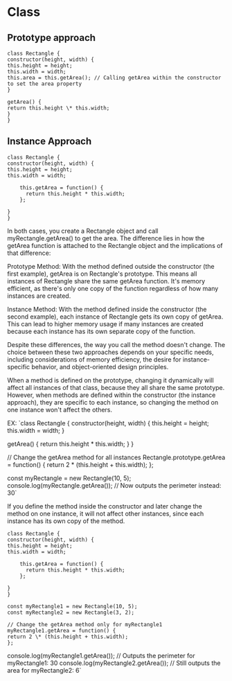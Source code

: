 # Class

## Prototype approach

```
class Rectangle {
constructor(height, width) {
this.height = height;
this.width = width;
this.area = this.getArea(); // Calling getArea within the constructor to set the area property
}

getArea() {
return this.height \* this.width;
}
}

```

## Instance Approach

```
class Rectangle {
constructor(height, width) {
this.height = height;
this.width = width;

    this.getArea = function() {
      return this.height * this.width;
    };

}
}

```

In both cases, you create a Rectangle object and call myRectangle.getArea() to get the area. The difference lies in how the getArea function is attached to the Rectangle object and the implications of that difference:

Prototype Method: With the method defined outside the constructor (the first example), getArea is on Rectangle's prototype. This means all instances of Rectangle share the same getArea function. It's memory efficient, as there's only one copy of the function regardless of how many instances are created.

Instance Method: With the method defined inside the constructor (the second example), each instance of Rectangle gets its own copy of getArea. This can lead to higher memory usage if many instances are created because each instance has its own separate copy of the function.

Despite these differences, the way you call the method doesn't change. The choice between these two approaches depends on your specific needs, including considerations of memory efficiency, the desire for instance-specific behavior, and object-oriented design principles.

When a method is defined on the prototype, changing it dynamically will affect all instances of that class, because they all share the same prototype. However, when methods are defined within the constructor (the instance approach), they are specific to each instance, so changing the method on one instance won't affect the others.

EX: `class Rectangle {
constructor(height, width) {
this.height = height;
this.width = width;
}

getArea() {
return this.height \* this.width;
}
}

// Change the getArea method for all instances
Rectangle.prototype.getArea = function() {
return 2 \* (this.height + this.width);
};

const myRectangle = new Rectangle(10, 5);
console.log(myRectangle.getArea()); // Now outputs the perimeter instead: 30`

If you define the method inside the constructor and later change the method on one instance, it will not affect other instances, since each instance has its own copy of the method.

```
class Rectangle {
constructor(height, width) {
this.height = height;
this.width = width;

    this.getArea = function() {
      return this.height * this.width;
    };

}
}

```

```
const myRectangle1 = new Rectangle(10, 5);
const myRectangle2 = new Rectangle(3, 2);

// Change the getArea method only for myRectangle1
myRectangle1.getArea = function() {
return 2 \* (this.height + this.width);
};

```

console.log(myRectangle1.getArea()); // Outputs the perimeter for myRectangle1: 30
console.log(myRectangle2.getArea()); // Still outputs the area for myRectangle2: 6`
